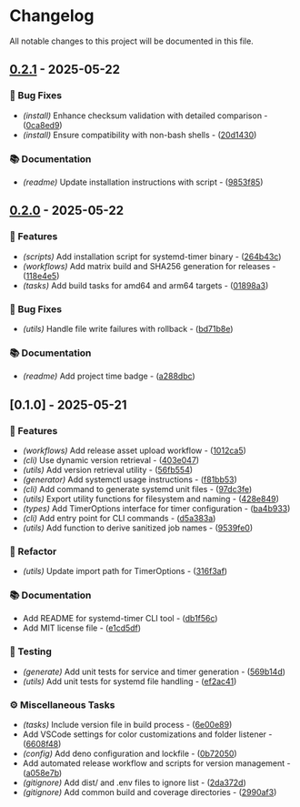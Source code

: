 # Changelog

All notable changes to this project will be documented in this file.

## [0.2.1](https://git.0xmax42.io/maxp/systemd-timer/compare/v0.2.0..v0.2.1) - 2025-05-22

### 🐛 Bug Fixes

- *(install)* Enhance checksum validation with detailed comparison - ([0ca8ed9](https://git.0xmax42.io/maxp/systemd-timer/commit/0ca8ed94ccc4b9fe4ccac331957f01f852999094))
- *(install)* Ensure compatibility with non-bash shells - ([20d1430](https://git.0xmax42.io/maxp/systemd-timer/commit/20d143035ec6893f680b68dc4a2f6319ca7a5b81))

### 📚 Documentation

- *(readme)* Update installation instructions with script - ([9853f85](https://git.0xmax42.io/maxp/systemd-timer/commit/9853f854c991d87b12cd4fb5e19fce55e7246024))

## [0.2.0](https://git.0xmax42.io/maxp/systemd-timer/compare/v0.1.0..v0.2.0) - 2025-05-22

### 🚀 Features

- *(scripts)* Add installation script for systemd-timer binary - ([264b43c](https://git.0xmax42.io/maxp/systemd-timer/commit/264b43c9a667d344e27cca4ac2f17d7a4a25bffc))
- *(workflows)* Add matrix build and SHA256 generation for releases - ([118e4e5](https://git.0xmax42.io/maxp/systemd-timer/commit/118e4e5a867a42c0d79efcc3b2a4db188affedec))
- *(tasks)* Add build tasks for amd64 and arm64 targets - ([01898a3](https://git.0xmax42.io/maxp/systemd-timer/commit/01898a3a8e094dfbbf981ab6f1cf38d52f60ef5d))

### 🐛 Bug Fixes

- *(utils)* Handle file write failures with rollback - ([bd71b8e](https://git.0xmax42.io/maxp/systemd-timer/commit/bd71b8ee14a1856f1adaaaea198c8467b1a00d24))

### 📚 Documentation

- *(readme)* Add project time badge - ([a288dbc](https://git.0xmax42.io/maxp/systemd-timer/commit/a288dbc140fefbc46745f70cdcd71148802fdabf))

## [0.1.0] - 2025-05-21

### 🚀 Features

- *(workflows)* Add release asset upload workflow - ([1012ca5](https://git.0xmax42.io/maxp/systemd-timer/commit/1012ca53781c36131a8b7aa43a9134f7b8565599))
- *(cli)* Use dynamic version retrieval - ([403e047](https://git.0xmax42.io/maxp/systemd-timer/commit/403e047c0c376229244a5605d5c52eb1699acd4a))
- *(utils)* Add version retrieval utility - ([56fb554](https://git.0xmax42.io/maxp/systemd-timer/commit/56fb554f132a53d74b2e9a1a02cc973c5420e73c))
- *(generator)* Add systemctl usage instructions - ([f81bb53](https://git.0xmax42.io/maxp/systemd-timer/commit/f81bb533536810fc34656d572369b94ab669a181))
- *(cli)* Add command to generate systemd unit files - ([97dc3fe](https://git.0xmax42.io/maxp/systemd-timer/commit/97dc3fe23acf2c35053aced7b34918bab7778c35))
- *(utils)* Export utility functions for filesystem and naming - ([428e849](https://git.0xmax42.io/maxp/systemd-timer/commit/428e84927f8a9a379fa014ea763dd61115be34d6))
- *(types)* Add TimerOptions interface for timer configuration - ([ba4b933](https://git.0xmax42.io/maxp/systemd-timer/commit/ba4b933f78c48a52b1c199fe28dc82d7ebabd7fe))
- *(cli)* Add entry point for CLI commands - ([d5a383a](https://git.0xmax42.io/maxp/systemd-timer/commit/d5a383a62c965b60de7429ac1cb89f02639935f6))
- *(utils)* Add function to derive sanitized job names - ([9539fe0](https://git.0xmax42.io/maxp/systemd-timer/commit/9539fe053245e9fea10ceda0e46fe61e9de80797))

### 🚜 Refactor

- *(utils)* Update import path for TimerOptions - ([316f3af](https://git.0xmax42.io/maxp/systemd-timer/commit/316f3af04ef7fe4c08963cfe3ad7780ed3bc262c))

### 📚 Documentation

- Add README for systemd-timer CLI tool - ([db1f56c](https://git.0xmax42.io/maxp/systemd-timer/commit/db1f56c539309b8a02adff114d765c725ac5ff8a))
- Add MIT license file - ([e1cd5df](https://git.0xmax42.io/maxp/systemd-timer/commit/e1cd5dfd353c7cd7ca770daae5fc40405e461d1d))

### 🧪 Testing

- *(generate)* Add unit tests for service and timer generation - ([569b14d](https://git.0xmax42.io/maxp/systemd-timer/commit/569b14d57432589107a0f33e52881b605c5f79f9))
- *(utils)* Add unit tests for systemd file handling - ([ef2ac41](https://git.0xmax42.io/maxp/systemd-timer/commit/ef2ac416d92f59efe3390317af46e943549adc47))

### ⚙️ Miscellaneous Tasks

- *(tasks)* Include version file in build process - ([6e00e89](https://git.0xmax42.io/maxp/systemd-timer/commit/6e00e89bb086672b9c3276ffeebcb1ded28c836f))
- Add VSCode settings for color customizations and folder listener - ([6608f48](https://git.0xmax42.io/maxp/systemd-timer/commit/6608f488405adefc7993f47a137a824e5de62154))
- *(config)* Add deno configuration and lockfile - ([0b72050](https://git.0xmax42.io/maxp/systemd-timer/commit/0b720500e0fe34db087b3277c38fa6bb07875e80))
- Add automated release workflow and scripts for version management - ([a058e7b](https://git.0xmax42.io/maxp/systemd-timer/commit/a058e7b6838d41a98f3269db9a9d1e31f752121f))
- *(gitignore)* Add dist/ and .env files to ignore list - ([2da372d](https://git.0xmax42.io/maxp/systemd-timer/commit/2da372d20dd0e023feb7e2da391dd0971da6a73d))
- *(gitignore)* Add common build and coverage directories - ([2990af3](https://git.0xmax42.io/maxp/systemd-timer/commit/2990af3628b036c1d61daaf3d8efd3d2f0d4b761))


